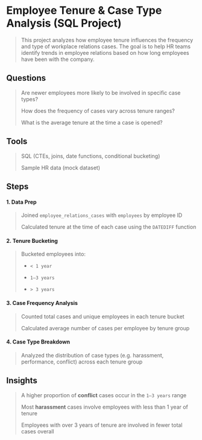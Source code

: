 # Employee Tenure & Case Type Analysis (SQL Project)
> This project analyzes how employee tenure influences the frequency and type of workplace relations cases. The goal is to help HR teams identify trends in employee relations based on how long employees have been with the company.

## Questions
> Are newer employees more likely to be involved in specific case types?
> 
> How does the frequency of cases vary across tenure ranges?
> 
> What is the average tenure at the time a case is opened?

## Tools
> SQL (CTEs, joins, date functions, conditional bucketing)
> 
> Sample HR data (mock dataset)

## Steps

#### 1. Data Prep
> Joined `employee_relations_cases` with `employees` by employee ID
> 
> Calculated tenure at the time of each case using the `DATEDIFF` function

#### 2. Tenure Bucketing
> Bucketed employees into:
> 
> - `< 1 year`
> 
> - `1–3 years`
> 
> - `> 3 years`

#### 3. Case Frequency Analysis
> Counted total cases and unique employees in each tenure bucket
> 
> Calculated average number of cases per employee by tenure group

#### 4. Case Type Breakdown
> Analyzed the distribution of case types (e.g. harassment, performance, conflict) across each tenure group

## Insights
> A higher proportion of **conflict** cases occur in the `1–3 years` range
> 
> Most **harassment** cases involve employees with less than 1 year of tenure
> 
> Employees with over 3 years of tenure are involved in fewer total cases overall
